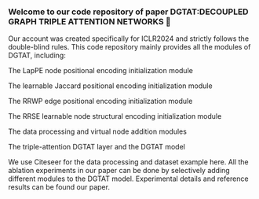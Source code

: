 ### Welcome to our code repository of paper DGTAT:DECOUPLED GRAPH TRIPLE ATTENTION NETWORKS 👋
Our account was created specifically for ICLR2024 and strictly follows the double-blind rules. This code repository mainly provides all the modules of DGTAT, including:

The LapPE node positional encoding initialization module

The learnable Jaccard positional encoding initialization module

The RRWP edge positional encoding initialization module

The RRSE learnable node structural encoding initialization module

The data processing and virtual node addition modules

The triple-attention DGTAT layer and the DGTAT model

We use Citeseer for the data processing and dataset example here. All the ablation experiments in our paper can be done by selectively adding different modules to the DGTAT model. Experimental details and reference results can be found our paper.

